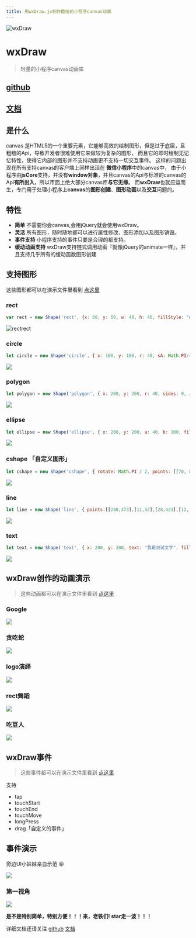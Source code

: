 ```yaml
---
title: 用wxDraw.js制作酷炫的小程序canvas动画
---
```



![wxDraw](http://upload-images.jianshu.io/upload_images/1698086-8d7ff1cb9eb05a0a.png?imageMogr2/auto-orient/strip%7CimageView2/2/w/1240)


# wxDraw
> 轻量的小程序canvas动画库

## [github](https://github.com/bobiscool/wxDraw)
## [文档](http://project.ueflat.xyz/#/)
## 是什么
canvas 是HTML5的一个重要元素，它能够高效的绘制图形，但是过于底层，且粗糙的Api，导致开发者很难使用它来做较为复杂的图形， 而且它的即时绘制无记忆特性，使得它内部的图形并不支持动画更不支持一切交互事件。
这样的问题出现在所有支持canvas的客户端上同样出现在 **微信小程序**中的canvas中， 由于小程序由**jsCore**支持，并没有**window对象**，并且canvas的Api与标准的canvas的Api**有所出入**，所以市面上绝大部分canvas库**与它无缘**。
而**wxDraw**也就应运而生，专门用于处理小程序上**canvas**的**图形创建**、**图形动画**以及**交互**问题的。

## 特性
- **简单** 不需要你会canvas,会用jQuery就会使用wxDraw。
- **灵活** 所有图形，随时随地都可以进行属性修改、图形添加以及图形销毁。
- **事件支持** 小程序支持的事件只要是合理的都支持。
- **缓动动画支持** wxDraw支持链式调用动画『就像jQuery的animate一样』，并且支持几乎所有的缓动函数图形创建

## 支持图形
这些图形都可以在演示文件里看到 [点这里](https://github.com/bobiscool/wxDraw/tree/master/example)

### rect
```js
var rect = new Shape('rect', {x: 60, y: 60, w: 40, h: 40, fillStyle: "#2FB8AC", rotate: Math.PI/2 },'mix', true);
```
![rect](http://upload-images.jianshu.io/upload_images/1698086-774186a8e6da82f4?imageMogr2/auto-orient/strip%7CimageView2/2/w/1240)rect

### circle
```js
let circle = new Shape('circle', { x: 100, y: 100, r: 40, sA: Math.PI/4, fillStyle: "#C0D860", strokeStyle: "#CC333F", rotate: 20, lineWidth: 0, needGra: 'line', gra: [[0, '#00A0B0'], [0.2, '#6A4A3C'], [0.4, '#CC333F'], [0.6, '#EB6841'], [1, '#EDC951']]}, 'fill', true)
```
![](http://upload-images.jianshu.io/upload_images/1698086-8a3fdfaf35ad9b05?imageMogr2/auto-orient/strip%7CimageView2/2/w/1240)

### polygon

```js
let polygon = new Shape('polygon', { x: 200, y: 200, r: 40, sides: 9, //9边形 fillStyle: "#FC354C", rotate: Math.PI / 4 }, 'mix', true)
  ```
![](http://upload-images.jianshu.io/upload_images/1698086-2b0dacf03c1dd50e?imageMogr2/auto-orient/strip%7CimageView2/2/w/1240)

### ellipse
```js
let ellipse = new Shape('ellipse', { x: 200, y: 200, a: 40, b: 100, fillStyle: "#00A0B0", rotate: Math.PI / 7 }, 'mix', true)
```
![](http://upload-images.jianshu.io/upload_images/1698086-91141b090d2cc888?imageMogr2/auto-orient/strip%7CimageView2/2/w/1240)

### cshape 「自定义图形」
```js
let cshape = new Shape('cshape', { rotate: Math.PI / 2, points: [[70, 85], [40, 20], [24, 46], [2, 4], [14, 6], [4, 46]], lineWidth: 5, fillStyle: "#00A0B0", rotate: Math.PI / 7, needGra: 'circle', smooth:false, gra: [[0, '#00A0B0'], [0.2, '#6A4A3C'], [0.4, '#CC333F'], [0.6, '#EB6841'], [1, '#EDC951']] }, 'fill', true)
```
![](http://upload-images.jianshu.io/upload_images/1698086-23afc1fcccfc0315?imageMogr2/auto-orient/strip%7CimageView2/2/w/1240)

### line
```js
let line = new Shape('line', { points:[[240,373],[11,32],[28,423],[12,105],[203,41],[128,0.06]], strokeStyle: "#2FB8AC",lineWidth:1, rotate: 0, needShadow: true,smooth:false }, 'fill', true)
```

![](http://upload-images.jianshu.io/upload_images/1698086-de83c843d407f957?imageMogr2/auto-orient/strip%7CimageView2/2/w/1240)

### text
```js
let text = new Shape('text', { x: 200, y: 200, text: "我是测试文字", fillStyle: "#E6781E", rotate: Math.PI / 3} 'fill', true)
```

![](http://upload-images.jianshu.io/upload_images/1698086-c770b49104458cb3?imageMogr2/auto-orient/strip%7CimageView2/2/w/1240)

## wxDraw创作的动画演示
> 这些动画都可以在演示文件里看到 [点这里](https://github.com/bobiscool/wxDraw/tree/master/example)

### Google

![](http://upload-images.jianshu.io/upload_images/1698086-fd3939ba38769d6c?imageMogr2/auto-orient/strip)

### 贪吃蛇

![](http://upload-images.jianshu.io/upload_images/1698086-f82cf35e9301cd39?imageMogr2/auto-orient/strip)

### logo演绎

![](http://upload-images.jianshu.io/upload_images/1698086-c68a528c3c5cf075?imageMogr2/auto-orient/strip)

### rect舞蹈

![](http://upload-images.jianshu.io/upload_images/1698086-14d2f108db1a76ad?imageMogr2/auto-orient/strip)

### 吃豆人

![](http://upload-images.jianshu.io/upload_images/1698086-662fa2f0130e59ce?imageMogr2/auto-orient/strip)

## wxDraw事件
> 这些事件都可以在演示文件里看到 [点这里](https://github.com/bobiscool/wxDraw/tree/master/example)

支持
- tap
- touchStart
- touchEnd
- touchMove
- longPress
- drag「自定义的事件」

## 事件演示
旁边UI小妹妹亲自示范 😜

![](http://upload-images.jianshu.io/upload_images/1698086-01f9652385ed46e4?imageMogr2/auto-orient/strip)

### 第一视角

![](http://upload-images.jianshu.io/upload_images/1698086-40af26935badf570?imageMogr2/auto-orient/strip)

**是不是特别简单，特别方便！！！来，老铁们! star走一波！！！**

详细文档还请关注
[github](https://github.com/bobiscool/wxDraw)
[文档](http://project.ueflat.xyz/#/)